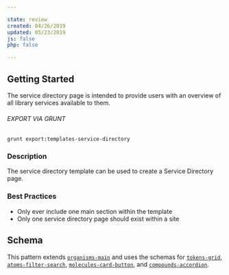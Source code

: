 ```yaml
---

state: review
created: 04/26/2019
updated: 05/23/2019
js: false
php: false

---
```


## Getting Started

The service directory page is intended to provide users with an overview of all library services available to them.

###### EXPORT VIA GRUNT

```
grunt export:templates-service-directory
```


### Description

The service directory template can be used to create a Service Directory page.


### Best Practices

- Only ever include one main section within the template
- Only one service directory page should exist within a site


## Schema

This pattern extends [`organisms-main`][organisms-main] and uses the schemas for [`tokens-grid`][tokens-grid], [`atoms-filter-search`][atoms-filter-search], [`molecules-card-button`][molecules-card-button], and [`compounds-accordion`][compounds-accordion].

[organisms-main]: /patterns/50-organisms-sections-main/50-organisms-sections-main.html
[tokens-grid]: /patterns/10-tokens-10-globals-grid/10-tokens-10-globals-grid.html
[atoms-filter-search]: /patterns/20-atoms-filters-filter-search/20-atoms-filters-filter-search.html
[molecules-card-button]: /patterns/30-molecules-cards-card-button/30-molecules-cards-card-button.html
[compounds-accordion]: /patterns/40-compounds-modules-accordion/40-compounds-modules-accordion.html
